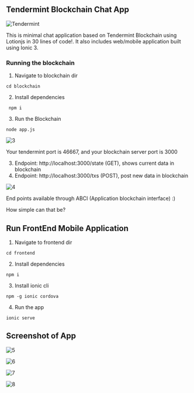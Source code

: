 ## Tendermint Blockchain Chat App
![Tendermint](http://www.peerity.io/images/Tendermint-logo2.png)

This is minimal chat application based on Tendermint Blockchain using Lotionjs in 30 lines of code!. It also includes web/mobile application built using Ionic 3.

### Running the blockchain
1. Navigate to blockchain dir 
```
cd blockchain
```
2. Install dependencies 
```
 npm i 
```
3. Run the Blockchain
``` 
node app.js
```

![3](img/3.png)

Your tendermint port is 46667, and your blockchain server port is 3000

3. Endpoint: http://localhost:3000/state (GET), shows current data in blockchain
4. Endpoint: http://localhost:3000/txs (POST), post new data in blockchain

![4](img/4.png)

End points available through ABCI (Application blockchain interface) :)

How simple can that be?

## Run FrontEnd Mobile Application
1. Navigate to frontend dir
```
cd frontend
```
2. Install dependencies
```
npm i
```
3. Install ionic cli 
```
npm -g ionic cordova
```
4. Run the app
```
ionic serve
```

## Screenshot of App

![5](img/5.png)


![6](img/6.png)


![7](img/7.png)


![8](img/8.png)
